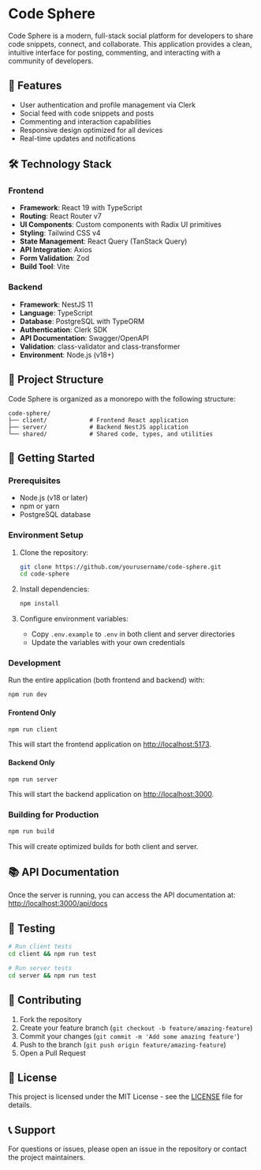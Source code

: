 # Code Sphere

Code Sphere is a modern, full-stack social platform for developers to share code snippets, connect, and collaborate. This application provides a clean, intuitive interface for posting, commenting, and interacting with a community of developers.

## 🚀 Features

- User authentication and profile management via Clerk
- Social feed with code snippets and posts
- Commenting and interaction capabilities
- Responsive design optimized for all devices
- Real-time updates and notifications

## 🛠️ Technology Stack

### Frontend

- **Framework**: React 19 with TypeScript
- **Routing**: React Router v7
- **UI Components**: Custom components with Radix UI primitives
- **Styling**: Tailwind CSS v4
- **State Management**: React Query (TanStack Query)
- **API Integration**: Axios
- **Form Validation**: Zod
- **Build Tool**: Vite

### Backend

- **Framework**: NestJS 11
- **Language**: TypeScript
- **Database**: PostgreSQL with TypeORM
- **Authentication**: Clerk SDK
- **API Documentation**: Swagger/OpenAPI
- **Validation**: class-validator and class-transformer
- **Environment**: Node.js (v18+)

## 📂 Project Structure

Code Sphere is organized as a monorepo with the following structure:

```
code-sphere/
├── client/            # Frontend React application
├── server/            # Backend NestJS application
└── shared/            # Shared code, types, and utilities
```

## 🚦 Getting Started

### Prerequisites

- Node.js (v18 or later)
- npm or yarn
- PostgreSQL database

### Environment Setup

1. Clone the repository:

   ```bash
   git clone https://github.com/yourusername/code-sphere.git
   cd code-sphere
   ```

2. Install dependencies:

   ```bash
   npm install
   ```

3. Configure environment variables:
   - Copy `.env.example` to `.env` in both client and server directories
   - Update the variables with your own credentials

### Development

Run the entire application (both frontend and backend) with:

```bash
npm run dev
```

#### Frontend Only

```bash
npm run client
```

This will start the frontend application on [http://localhost:5173](http://localhost:5173).

#### Backend Only

```bash
npm run server
```

This will start the backend application on [http://localhost:3000](http://localhost:3000).

### Building for Production

```bash
npm run build
```

This will create optimized builds for both client and server.

## 📚 API Documentation

Once the server is running, you can access the API documentation at:
[http://localhost:3000/api/docs](http://localhost:3000/api/docs)

## 🧪 Testing

```bash
# Run client tests
cd client && npm run test

# Run server tests
cd server && npm run test
```

## 🤝 Contributing

1. Fork the repository
2. Create your feature branch (`git checkout -b feature/amazing-feature`)
3. Commit your changes (`git commit -m 'Add some amazing feature'`)
4. Push to the branch (`git push origin feature/amazing-feature`)
5. Open a Pull Request

## 📄 License

This project is licensed under the MIT License - see the [LICENSE](LICENSE) file for details.

## 📞 Support

For questions or issues, please open an issue in the repository or contact the project maintainers.
